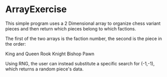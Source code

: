 # ArrayExercise

This simple program uses a 2 Dimensional array 
to organize chess variant pieces and then 
return which pieces belong to which factions.

The first of the two arrays is the faction number, 
the second is the piece in the order:

King and Queen
Rook
Knight
Bishop
Pawn

Using RNG, the user can instead substitute a 
specific search for (-1,-1), which 
returns a random piece's data.
